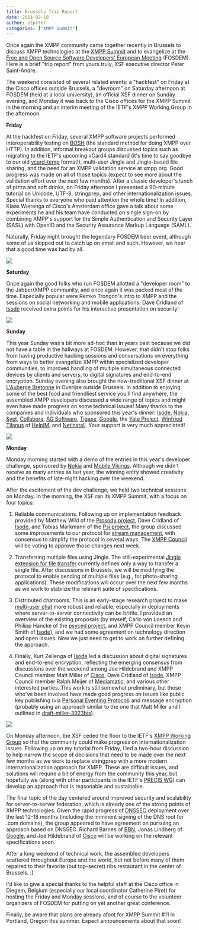```yaml
---
title: Brussels Trip Report
date: 2011-02-18
author: stpeter
categories: ["XMPP Summit"]
---
```


Once again the XMPP community came together recently in Brussels to discuss XMPP technologies at the [XMPP Summit](https://xmpp.org/participate/the-xmpp-summit/xmpp-summit-10/) and to evangelize at the [Free and Open Source Software Developers' European Meeting](http://fosdem.org/) (FOSDEM). Here is a brief "trip report" from yours truly, XSF executive director Peter Saint-Andre.

The weekend consisted of several related events: a "hackfest" on Friday at the Cisco offices outside Brussels, a "devroom" on Saturday afternoon at FOSDEM (held at a local university), an official XSF dinner on Sunday evening, and Monday it was back to the Cisco offices for the XMPP Summit in the morning and an interim meeting of the IETF's XMPP Working Group in the afternoon.

**Friday**

At the hackfest on Friday, several XMPP software projects performed interoperability testing on [BOSH](https://xmpp.org/extensions/xep-0124.html) (the standard method for doing XMPP over HTTP). In addition, informal breakout groups discussed topics such as migrating to the IETF's upcoming vCard4 standard (it's time to say goodbye to our old [vcard-temp](https://xmpp.org/extensions/xep-0054.html) format!), multi-user Jingle and Jingle-based file sharing, and the need for an XMPP validation service at xmpp.org. Good progress was made on all of those topics (expect to see more about the validation effort over the next few months). After a classic developer's lunch of pizza and soft drinks, on Friday afternoon I presented a 90-minute tutorial on Unicode, UTF-8, stringprep, and other internationalization issues. Special thanks to everyone who paid attention the whole time! In addition, Klaas Wierenga of Cisco's Amsterdam office gave a talk about some experiments he and his team have conducted on single sign-on by combining XMPP's support for the Simple Authentication and Security Layer (SASL) with OpenID and the Security Assurance Markup Language (SAML).

Naturally, Friday night brought the legendary FOSDEM beer event, although some of us skipped out to catch up on email and such. However, we hear that a good time was had by all.

![](/images/delirium.jpg)

**Saturday**

Once again the good folks who run FOSDEM allotted a "developer room" to the Jabber/XMPP community, and once again it was packed most of the time. Especially popular were Remko Tronçon's intro to XMPP and the sessions on social networking and mobile applications. Dave Cridland of [Isode](http://www.isode.com/) received extra points for his interactive presentation on security!

![](/images/devroom-summit10.jpg)

**Sunday**

This year Sunday was a bit more ad-hoc than in years past because we did not have a table in the hallways at FOSDEM. However, that didn't stop folks from having productive hacking sessions and conversations on everything from ways to better evangelize XMPP within specialized developer communities, to improved handling of multiple simultaneous connected devices by clients and servers, to digital signatures and end-to-end encryption. Sunday evening also brought the now-traditional XSF dinner at [L'Auberge Bretonne](http://www.aubergebretonne.be/) in Overijse outside Brussels. In addition to enjoying some of the best food and friendliest service you'll find anywhere, the assembled XMPP developers discussed a wide range of topics and might even have made progress on some technical issues! Many thanks to the companies and individuals who sponsored this year's dinner: [Isode](http://isode.com/), [Nokia](http://nokia.com/), [&yet](http://andyet.net/), [Collabora](http://collabora.co.uk/), [AG Software](http://www.ag-software.de/), [Tigase](http://www.tigase.org/),   [Google](http://www.google.com/), the [Yate Project](http://yate.null.ro/), [Winfried Tilanus](http://www.tilanus.com/) of [HelpIM](http://helpim.org/), and [Netinstall](http://www.netinstall.cz/). Your support is very much appreciated!

![](/images/dinner-summit10.jpg)

**Monday**

Monday morning started with a demo of the entries in this year's developer challenge, sponsored by [Nokia](http://www.nokia.com/) and [Mobile Vikings](http://www.mobilevikings.com/). Although we didn't receive as many entries as last year, the winning entry showed creativity and the benefits of late-night hacking over the weekend.

After the excitement of the dev challenge, we held two technical sessions on Monday. In the morning, the XSF ran its XMPP Summit, with a focus on four topics:

1.  Reliable communications. Following up on implementation feedback provided by Matthew Wild of the [Prosody project](http://prosody.im/), Dave Cridland of [Isode](http://www.isode.com/), and Tobias Markmann of the [Psi project](http://psi-im.org/), the group discussed some improvements to our protocol for [stream management](https://xmpp.org/extensions/xep-0198.html), with consensus to simplify the protocol in several ways. The [XMPP Council](https://xmpp.org/about/xsf/the-xsf-council/) will be voting to approve those changes next week.

2.  Transferring multiple files using Jingle. The still-experimental [Jingle extension for file transfer](https://xmpp.org/extensions/xep-0234.html) currently defines only a way to transfer a single file. After discussions in Brussels, we will be modifying the protocol to enable sending of multiple files (e.g., for photo-sharing applications). These modifications will occur over the next few months as we work to stabilize the relevant suite of specifications.

3.  Distributed chatrooms. This is an early-stage research project to make [multi-user chat](https://xmpp.org/extensions/xep-0045.html) more robust and reliable, especially in deployments where server-to-server connectivity can be brittle. I provided an overview of the existing proposals (by myself, Carlo von Loesch and Philipp
Hancke of the [psyced project](Carlo%20von%20Loesch,%20Philipp%20Hancke), and XMPP Council member Kevin Smith of [Isode](http://www.isode.com/)), and we had some agreement on technology direction and open issues. Now we just need to get to work on further defining the approach.

4.  Finally, Kurt Zeilenga of [Isode](http://www.isode.com/) led a discussion about digital signatures and end-to-end encryption, reflecting the emerging consensus from discussions over the weekend among Joe Hildebrand and XMPP Council member Matt Miller of [Cisco](http://www.cisco.com/), Dave Cridland of [Isode](http://www.isode.com/), XMPP Council member Ralph Meijer of [Mediamatic](http://www.mediamatic.nl/?lang=en), and various other interested parties. This work is still somewhat preliminary, but those who've been involved have made good progress on issues like public key publishing (via [Personal Eventing Protocol](https://xmpp.org/extensions/xep-0163.html)) and message encryption (probably using an approach similar to the one that Matt Miller and I outlined in [draft-miller-3923bis](http://tools.ietf.org/html/draft-miller-3923bis-02)).

![](/images/xmppwg-summit10.jpg)

On Monday afternoon, the XSF ceded the floor to the IETF's [XMPP Working Group](http://tools.ietf.org/wg/xmpp/) so that the community could make progress on internationalization issues. Following up on my tutorial from Friday, I led a two-hour discussion to help narrow the scope of decisions that need to be made over the next few months as we work to replace stringprep with a more modern internationalization approach for XMPP. These are difficult issues, and solutions will require a bit of energy from the community this year, but hopefully we (along with other participants in the IETF's [PRECIS WG](http://tools.ietf.org/wg/precis/)) can develop an approach that is reasonable and sustainable.

The final topic of the day centered around improved security and scalability for server-to-server federation, which is already one of the strong points of XMPP technologies. Given the rapid progress of [DNSSEC](http://www.dnssec.net/) deployment over the last 12-18 months (including the imminent signing of the DNS root for .com domains), the group appeared to have agreement on pursuing an approach based on DNSSEC. Richard Barnes of [BBN](http://www.bbn.com/), Jonas Lindberg of [Google](http://www.google.com/), and Joe Hildebrand of [Cisco](http://www.cisco.com/) will be working on the relevant specifications soon.

After a long weekend of technical work, the assembled developers scattered throughout Europe and the world, but not before many of them repaired to their favorite (but top-secret) ribs restaurant in the center of Brussels. :)

I'd like to give a special thanks to the helpful staff at the Cisco office in Diegem, Belgium (especially our local coordinator Catherine Piret) for hosting the Friday and Monday sessions, and of course to the volunteer organizers of FOSDEM for putting on yet another great conference.

Finally, be aware that plans are already afoot for XMPP Summit \#11 in Portland, Oregon this summer. Expect announcements about that soon!
